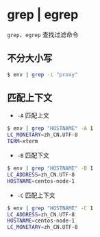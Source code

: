 # grep | egrep

`grep`、`egrep` 查找过滤命令

## 不分大小写

```bash
$ env | grep -i "proxy"
```

## 匹配上下文

* `-A` 匹配上文

```bash
$ env | grep "HOSTNAME" -A 1
LC_MONETARY=zh_CN.UTF-8
TERM=xterm
```

* `-B` 匹配下文

```bash
$ env | grep "HOSTNAME" -B 1
LC_ADDRESS=zh_CN.UTF-8
HOSTNAME=centos-node-1
```

* `-C` 匹配上下文

```bash
$ env | grep "HOSTNAME" -C 1
LC_ADDRESS=zh_CN.UTF-8
HOSTNAME=centos-node-1
LC_MONETARY=zh_CN.UTF-8
```